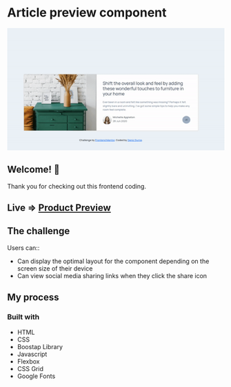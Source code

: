 # Article preview component

![Design preview for the Article preview component coding challenge](/images/design.gif)

## Welcome! 👋

Thank you for checking out this frontend coding.

## Live => [Product Preview](https://jazzy-dragon-914286.netlify.app/)

## The challenge


Users can:: 

- Can display the optimal layout for the component depending on the screen size of their device
- Can view social media sharing links when they click the share icon



## My process

### Built with

- HTML
- CSS
- Boostap Library
- Javascript
- Flexbox
- CSS Grid
- Google Fonts
